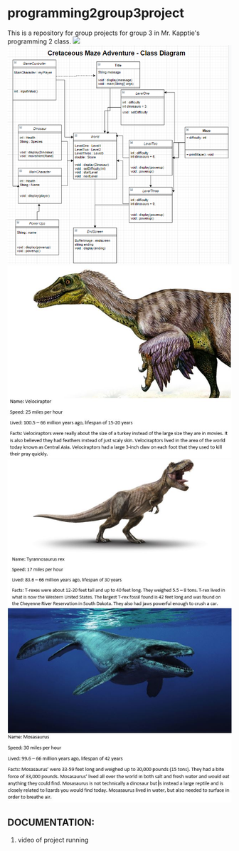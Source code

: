 # programming2group3project
This is a repository for group projects for group 3 in Mr. Kapptie's programming 2 class.
![](logo/repositorypic.PNG)
![](logo/groupprojectdiagram1.PNG)
![](logo/projectimage.JPG)
![](logo/projectimage2.JPG)
![](logo/projectimage3.JPG)

## DOCUMENTATION:
1. video of project running
